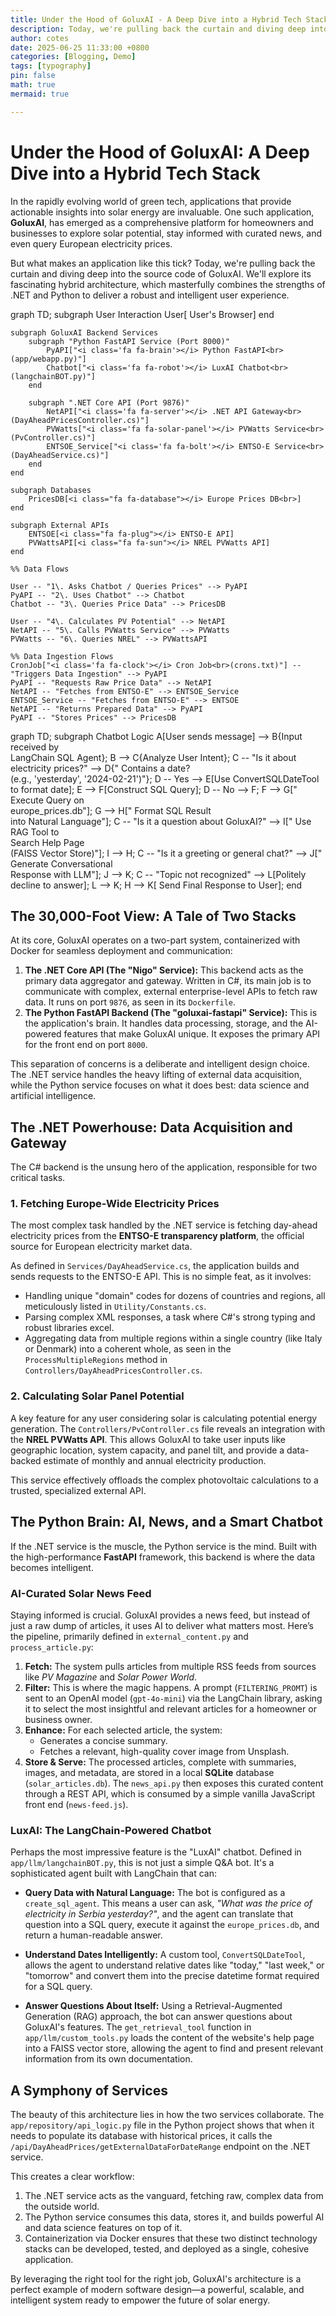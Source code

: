 ```yaml
---
title: Under the Hood of GoluxAI - A Deep Dive into a Hybrid Tech Stack
description: Today, we're pulling back the curtain and diving deep into the source code of GoluxAI.
author: cotes
date: 2025-06-25 11:33:00 +0800
categories: [Blogging, Demo]
tags: [typography]
pin: false
math: true
mermaid: true

---
```


# Under the Hood of GoluxAI: A Deep Dive into a Hybrid Tech Stack

In the rapidly evolving world of green tech, applications that provide actionable insights into solar energy are invaluable. One such application, **GoluxAI**, has emerged as a comprehensive platform for homeowners and businesses to explore solar potential, stay informed with curated news, and even query European electricity prices.

But what makes an application like this tick? Today, we're pulling back the curtain and diving deep into the source code of GoluxAI. We'll explore its fascinating hybrid architecture, which masterfully combines the strengths of .NET and Python to deliver a robust and intelligent user experience.
<div class="mermaid">
graph TD;
    subgraph User Interaction
        User[<i class="fa fa-user"></i> User's Browser]
    end

    subgraph GoluxAI Backend Services
        subgraph "Python FastAPI Service (Port 8000)"
            PyAPI["<i class='fa fa-brain'></i> Python FastAPI<br>(app/webapp.py)"]
            Chatbot["<i class='fa fa-robot'></i> LuxAI Chatbot<br>(langchainBOT.py)"]
        end

        subgraph ".NET Core API (Port 9876)"
            NetAPI["<i class='fa fa-server'></i> .NET API Gateway<br>(DayAheadPricesController.cs)"]
            PVWatts["<i class='fa fa-solar-panel'></i> PVWatts Service<br>(PvController.cs)"]
            ENTSOE_Service["<i class='fa fa-bolt'></i> ENTSO-E Service<br>(DayAheadService.cs)"]
        end
    end

    subgraph Databases
        PricesDB[<i class="fa fa-database"></i> Europe Prices DB<br>]
    end

    subgraph External APIs
        ENTSOE[<i class="fa fa-plug"></i> ENTSO-E API]
        PVWattsAPI[<i class="fa fa-sun"></i> NREL PVWatts API]
    end

    %% Data Flows

    User -- "1\. Asks Chatbot / Queries Prices" --> PyAPI
    PyAPI -- "2\. Uses Chatbot" --> Chatbot
    Chatbot -- "3\. Queries Price Data" --> PricesDB

    User -- "4\. Calculates PV Potential" --> NetAPI
    NetAPI -- "5\. Calls PVWatts Service" --> PVWatts
    PVWatts -- "6\. Queries NREL" --> PVWattsAPI

    %% Data Ingestion Flows
    CronJob["<i class='fa fa-clock'></i> Cron Job<br>(crons.txt)"] -- "Triggers Data Ingestion" --> PyAPI
    PyAPI -- "Requests Raw Price Data" --> NetAPI
    NetAPI -- "Fetches from ENTSO-E" --> ENTSOE_Service
    ENTSOE_Service -- "Fetches from ENTSO-E" --> ENTSOE
    NetAPI -- "Returns Prepared Data" --> PyAPI
    PyAPI -- "Stores Prices" --> PricesDB
</div>

<div class="mermaid">
graph TD;
    subgraph Chatbot Logic
        A[User sends message] --> B{Input received by<br>LangChain SQL Agent};
        B --> C{Analyze User Intent};
        C -- "Is it about electricity prices?" --> D{"<i class='fa fa-calendar-alt'></i> Contains a date?<br>(e.g., 'yesterday', '2024-02-21')"};
        D -- Yes --> E[Use ConvertSQLDateTool<br>to format date];
        E --> F[Construct SQL Query];
        D -- No --> F;
        F --> G["<i class='fa fa-database'></i> Execute Query on<br>europe_prices.db"];
        G --> H["<i class='fa fa-robot'></i> Format SQL Result<br>into Natural Language"];
        C -- "Is it a question about GoluxAI?" --> I["<i class='fa fa-search'></i> Use RAG Tool to<br>Search Help Page<br>(FAISS Vector Store)"];
        I --> H;
        C -- "Is it a greeting or general chat?" --> J["<i class='fa fa-robot'></i> Generate Conversational<br>Response with LLM"];
        J --> K;
        C -- "Topic not recognized" --> L[Politely decline to answer];
        L --> K;
        H --> K[<i class='fa fa-paper-plane'></i> Send Final Response to User];
    end
</div>

## The 30,000-Foot View: A Tale of Two Stacks

At its core, GoluxAI operates on a two-part system, containerized with Docker for seamless deployment and communication:

1.  **The .NET Core API (The "Nigo" Service):** This backend acts as the primary data aggregator and gateway. Written in C#, its main job is to communicate with complex, external enterprise-level APIs to fetch raw data. It runs on port `9876`, as seen in its `Dockerfile`.
2.  **The Python FastAPI Backend (The "goluxai-fastapi" Service):** This is the application's brain. It handles data processing, storage, and the AI-powered features that make GoluxAI unique. It exposes the primary API for the front end on port `8000`.

This separation of concerns is a deliberate and intelligent design choice. The .NET service handles the heavy lifting of external data acquisition, while the Python service focuses on what it does best: data science and artificial intelligence.

## The .NET Powerhouse: Data Acquisition and Gateway

The C# backend is the unsung hero of the application, responsible for two critical tasks.

### 1. Fetching Europe-Wide Electricity Prices

The most complex task handled by the .NET service is fetching day-ahead electricity prices from the **ENTSO-E transparency platform**, the official source for European electricity market data.

As defined in `Services/DayAheadService.cs`, the application builds and sends requests to the ENTSO-E API. This is no simple feat, as it involves:
* Handling unique "domain" codes for dozens of countries and regions, all meticulously listed in `Utility/Constants.cs`.
* Parsing complex XML responses, a task where C#'s strong typing and robust libraries excel.
* Aggregating data from multiple regions within a single country (like Italy or Denmark) into a coherent whole, as seen in the `ProcessMultipleRegions` method in `Controllers/DayAheadPricesController.cs`.

### 2. Calculating Solar Panel Potential

A key feature for any user considering solar is calculating potential energy generation. The `Controllers/PvController.cs` file reveals an integration with the **NREL PVWatts API**. This allows GoluxAI to take user inputs like geographic location, system capacity, and panel tilt, and provide a data-backed estimate of monthly and annual electricity production.

This service effectively offloads the complex photovoltaic calculations to a trusted, specialized external API.

## The Python Brain: AI, News, and a Smart Chatbot

If the .NET service is the muscle, the Python service is the mind. Built with the high-performance **FastAPI** framework, this backend is where the data becomes intelligent.

### AI-Curated Solar News Feed

Staying informed is crucial. GoluxAI provides a news feed, but instead of just a raw dump of articles, it uses AI to deliver what matters most. Here’s the pipeline, primarily defined in `external_content.py` and `process_article.py`:

1.  **Fetch:** The system pulls articles from multiple RSS feeds from sources like *PV Magazine* and *Solar Power World*.
2.  **Filter:** This is where the magic happens. A prompt (`FILTERING_PROMT`) is sent to an OpenAI model (`gpt-4o-mini`) via the LangChain library, asking it to select the most insightful and relevant articles for a homeowner or business owner.
3.  **Enhance:** For each selected article, the system:
    * Generates a concise summary.
    * Fetches a relevant, high-quality cover image from Unsplash.
4.  **Store & Serve:** The processed articles, complete with summaries, images, and metadata, are stored in a local **SQLite** database (`solar_articles.db`). The `news_api.py` then exposes this curated content through a REST API, which is consumed by a simple vanilla JavaScript front end (`news-feed.js`).

### LuxAI: The LangChain-Powered Chatbot

Perhaps the most impressive feature is the "LuxAI" chatbot. Defined in `app/llm/langchainBOT.py`, this is not just a simple Q&A bot. It's a sophisticated agent built with LangChain that can:

* **Query Data with Natural Language:** The bot is configured as a `create_sql_agent`. This means a user can ask, *"What was the price of electricity in Serbia yesterday?"*, and the agent can translate that question into a SQL query, execute it against the `europe_prices.db`, and return a human-readable answer.

* **Understand Dates Intelligently:** A custom tool, `ConvertSQLDateTool`, allows the agent to understand relative dates like "today," "last week," or "tomorrow" and convert them into the precise datetime format required for a SQL query.

* **Answer Questions About Itself:** Using a Retrieval-Augmented Generation (RAG) approach, the bot can answer questions about GoluxAI's features. The `get_retrieval_tool` function in `app/llm/custom_tools.py` loads the content of the website's help page into a FAISS vector store, allowing the agent to find and present relevant information from its own documentation.

## A Symphony of Services

The beauty of this architecture lies in how the two services collaborate. The `app/repository/api_logic.py` file in the Python project shows that when it needs to populate its database with historical prices, it calls the `/api/DayAheadPrices/getExternalDataForDateRange` endpoint on the .NET service.

This creates a clear workflow:
1.  The .NET service acts as the vanguard, fetching raw, complex data from the outside world.
2.  The Python service consumes this data, stores it, and builds powerful AI and data science features on top of it.
3.  Containerization via Docker ensures that these two distinct technology stacks can be developed, tested, and deployed as a single, cohesive application.

By leveraging the right tool for the right job, GoluxAI's architecture is a perfect example of modern software design—a powerful, scalable, and intelligent system ready to empower the future of solar energy.